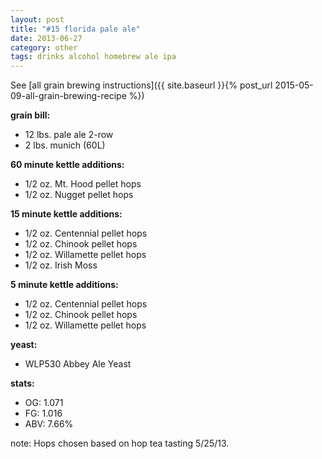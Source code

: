 ```yaml
---
layout: post
title: "#15 florida pale ale"
date: 2013-06-27
category: other
tags: drinks alcohol homebrew ale ipa
---
```

See  [all grain brewing instructions]({{ site.baseurl }}{% post_url 2015-05-09-all-grain-brewing-recipe %})

**grain bill:**
* 12 lbs. pale ale 2-row
* 2 lbs. munich (60L)

**60 minute kettle additions:**
* 1/2 oz. Mt. Hood pellet hops
* 1/2 oz. Nugget pellet hops

**15 minute kettle additions:**
* 1/2 oz. Centennial pellet hops
* 1/2 oz. Chinook pellet hops
* 1/2 oz. Willamette pellet hops
* 1/2 oz. Irish Moss

**5 minute kettle additions:**
* 1/2 oz. Centennial pellet hops
* 1/2 oz. Chinook pellet hops
* 1/2 oz. Willamette pellet hops

**yeast:**
* WLP530 Abbey Ale Yeast

**stats:**
* OG: 1.071
* FG: 1.016
* ABV: 7.66%

note: Hops chosen based on hop tea tasting 5/25/13.
